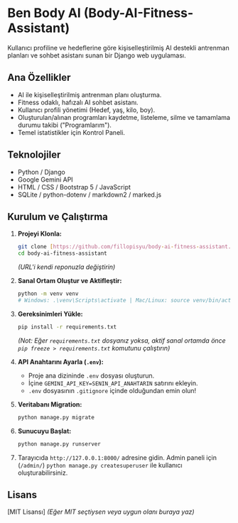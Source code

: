 # Ben Body AI (Body-AI-Fitness-Assistant)

Kullanıcı profiline ve hedeflerine göre kişiselleştirilmiş AI destekli antrenman planları ve sohbet asistanı sunan bir Django web uygulaması.

## Ana Özellikler

* AI ile kişiselleştirilmiş antrenman planı oluşturma.
* Fitness odaklı, hafızalı AI sohbet asistanı.
* Kullanıcı profili yönetimi (Hedef, yaş, kilo, boy).
* Oluşturulan/alınan programları kaydetme, listeleme, silme ve tamamlama durumu takibi ("Programlarım").
* Temel istatistikler için Kontrol Paneli.

## Teknolojiler

* Python / Django
* Google Gemini API
* HTML / CSS / Bootstrap 5 / JavaScript
* SQLite / python-dotenv / markdown2 / marked.js

## Kurulum ve Çalıştırma

1.  **Projeyi Klonla:**
    ```bash
    git clone [https://github.com/fillopisyu/body-ai-fitness-assistant.git](https://github.com/fillopisyu/body-ai-fitness-assistant.git)
    cd body-ai-fitness-assistant
    ```
    *(URL'i kendi reponuzla değiştirin)*

2.  **Sanal Ortam Oluştur ve Aktifleştir:**
    ```bash
    python -m venv venv
    # Windows: .\venv\Scripts\activate | Mac/Linux: source venv/bin/activate
    ```

3.  **Gereksinimleri Yükle:**
    ```bash
    pip install -r requirements.txt
    ```
    *(Not: Eğer `requirements.txt` dosyanız yoksa, aktif sanal ortamda önce `pip freeze > requirements.txt` komutunu çalıştırın)*

4.  **API Anahtarını Ayarla (`.env`):**
    * Proje ana dizininde `.env` dosyası oluşturun.
    * İçine `GEMINI_API_KEY=SENIN_API_ANAHTARIN` satırını ekleyin.
    * `.env` dosyasının `.gitignore` içinde olduğundan emin olun!

5.  **Veritabanı Migration:**
    ```bash
    python manage.py migrate
    ```

6.  **Sunucuyu Başlat:**
    ```bash
    python manage.py runserver
    ```

7.  Tarayıcıda `http://127.0.0.1:8000/` adresine gidin. Admin paneli için (`/admin/`) `python manage.py createsuperuser` ile kullanıcı oluşturabilirsiniz.

## Lisans

[MIT Lisansı] *(Eğer MIT seçtiysen veya uygun olanı buraya yaz)*
